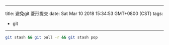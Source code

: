 
---
title: 避免git 菱形提交
date: Sat Mar 10 2018 15:34:53 GMT+0800 (CST)
tags:
 - git
---

```sh
git stash && git pull -r && git stash pop
```